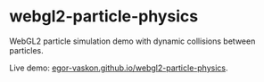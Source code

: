 # webgl2-particle-physics
WebGL2 particle simulation demo with dynamic collisions between particles. 

Live demo: [egor-vaskon.github.io/webgl2-particle-physics](https://yegorvk.github.io/webgl2-particle-physics/).
